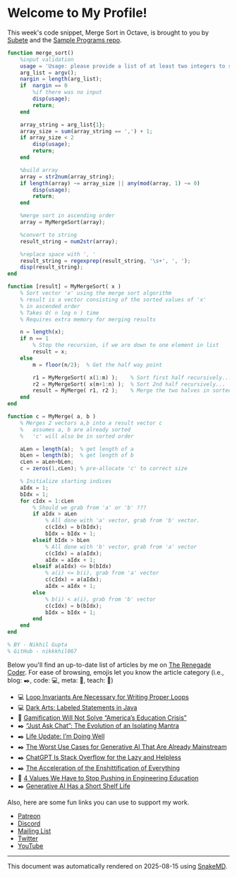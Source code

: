 # Welcome to My Profile!

This week's code snippet, Merge Sort in Octave, is brought to you by [Subete](https://subete.jeremygrifski.com/en/latest/) and the [Sample Programs repo](https://sampleprograms.io/).

```Octave
function merge_sort()
    %input validation
    usage = 'Usage: please provide a list of at least two integers to sort in the format "1, 2, 3, 4, 5"';
    arg_list = argv();
    nargin = length(arg_list);
    if  nargin == 0
        %if there was no input
        disp(usage);
        return;
    end

    array_string = arg_list{1};
    array_size = sum(array_string == ',') + 1;
    if array_size < 2
        disp(usage);
        return;
    end

    %build array
    array = str2num(array_string);
    if length(array) ~= array_size || any(mod(array, 1) ~= 0)
        disp(usage);
        return;
    end

    %merge sort in ascending order
    array = MyMergeSort(array);

    %convert to string
    result_string = num2str(array);

    %replace space with ', '
    result_string = regexprep(result_string, '\s+', ', ');
    disp(result_string);
end

function [result] = MyMergeSort( x )
    % Sort vector 'x' using the merge sort algorithm
    % result is a vector consisting of the sorted values of 'x' 
    % in ascended order
    % Takes O( n log n ) time
    % Requires extra memory for merging results

    n = length(x);
    if n == 1
        % Stop the recursion, if we are down to one element in list
        result = x;
    else
        m = floor(n/2);  % Get the half way point

        r1 = MyMergeSort( x(1:m) );    % Sort first half recursively...
        r2 = MyMergeSort( x(m+1:n) );  % Sort 2nd half recursively...
        result = MyMerge( r1, r2 );    % Merge the two halves in sorted order
    end
end

function c = MyMerge( a, b )
    % Merges 2 vectors a,b into a result vector c 
    %   assumes a, b are already sorted
    %   'c' will also be in sorted order

    aLen = length(a);  % get length of a
    bLen = length(b);  % get length of b
    cLen = aLen+bLen;
    c = zeros(1,cLen); % pre-allocate 'c' to correct size

    % Initialize starting indices
    aIdx = 1;
    bIdx = 1;
    for cIdx = 1:cLen
        % Should we grab from 'a' or 'b' ???
        if aIdx > aLen
            % All done with 'a' vector, grab from 'b' vector.
            c(cIdx) = b(bIdx); 
            bIdx = bIdx + 1;
        elseif bIdx > bLen
            % All done with 'b' vector, grab from 'a' vector
            c(cIdx) = a(aIdx); 
            aIdx = aIdx + 1;
        elseif a(aIdx) <= b(bIdx)
            % a(i) <= b(i), grab from 'a' vector
            c(cIdx) = a(aIdx); 
            aIdx = aIdx + 1;
        else
            % b(i) < a(i), grab from 'b' vector
            c(cIdx) = b(bIdx); 
            bIdx = bIdx + 1;
        end
    end
end

% BY - Nikhil Gupta
% GitHub - nikkkhil067
```

Below you'll find an up-to-date list of articles by me on [The Renegade Coder](https://therenegadecoder.com). For ease of browsing, emojis let you know the article category (i.e., blog: :black_nib:, code: :computer:, meta: :thought_balloon:, teach: :apple:)

- :computer: [Loop Invariants Are Necessary for Writing Proper Loops](https://therenegadecoder.com/code/loop-invariants-are-necessary-for-writing-proper-loops/)
- :computer: [Dark Arts: Labeled Statements in Java](https://therenegadecoder.com/code/dark-arts-labeled-statements-in-java/)
- :apple: [Gamification Will Not Solve “America’s Education Crisis”](https://therenegadecoder.com/teach/gamification-will-not-solve-americas-education-crisis/)
- :black_nib: [“Just Ask Chat”: The Evolution of an Isolating Mantra](https://therenegadecoder.com/blog/just-ask-chat-the-evolution-of-an-isolating-mantra/)
- :black_nib: [Life Update: I’m Doing Well](https://therenegadecoder.com/blog/life-update-im-doing-well/)
- :black_nib: [The Worst Use Cases for Generative AI That Are Already Mainstream](https://therenegadecoder.com/blog/the-worst-use-cases-for-generative-ai-that-are-already-mainstream/)
- :black_nib: [ChatGPT Is Stack Overflow for the Lazy and Helpless](https://therenegadecoder.com/blog/chatgpt-is-stack-overflow-for-the-lazy-and-helpless/)
- :black_nib: [The Acceleration of the Enshittification of Everything](https://therenegadecoder.com/blog/the-acceleration-of-the-enshittification-of-everything/)
- :apple: [4 Values We Have to Stop Pushing in Engineering Education](https://therenegadecoder.com/teach/values-we-have-to-stop-pushing-in-engineering-education/)
- :black_nib: [Generative AI Has a Short Shelf Life](https://therenegadecoder.com/blog/generative-ai-has-a-short-shelf-life/)

Also, here are some fun links you can use to support my work.

- [Patreon](https://www.patreon.com/TheRenegadeCoder)
- [Discord](https://discord.gg/Jhmtj7Z)
- [Mailing List](https://therenegadecoder.com/about/newsletter)
- [Twitter](https://twitter.com/RenegadeCoder94)
- [YouTube](https://www.youtube.com/channel/UCpyoVwOqYRlSAEUPEn7P9hw)

***

This document was automatically rendered on 2025-08-15 using [SnakeMD](https://www.snakemd.io).